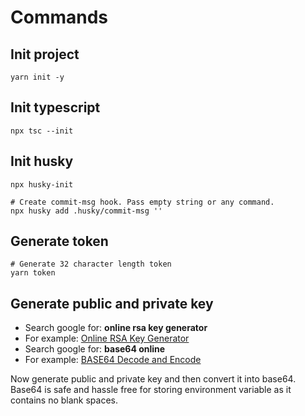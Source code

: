 # Commands

## Init project

```shell
yarn init -y
```

## Init typescript

```shell
npx tsc --init
```

## Init husky

```shell
npx husky-init

# Create commit-msg hook. Pass empty string or any command.
npx husky add .husky/commit-msg ''
```

## Generate token

```shell
# Generate 32 character length token
yarn token
```

## Generate public and private key

* Search google for: **online rsa key generator**
* For example: [Online RSA Key Generator]('https://travistidwell.com/jsencrypt/demo/')
* Search google for: **base64 online**
* For example: [BASE64 Decode and Encode]('https://www.base64encode.org')

Now generate public and private key and then convert it into base64. Base64 is safe and hassle free for storing environment variable as it contains no blank spaces.
